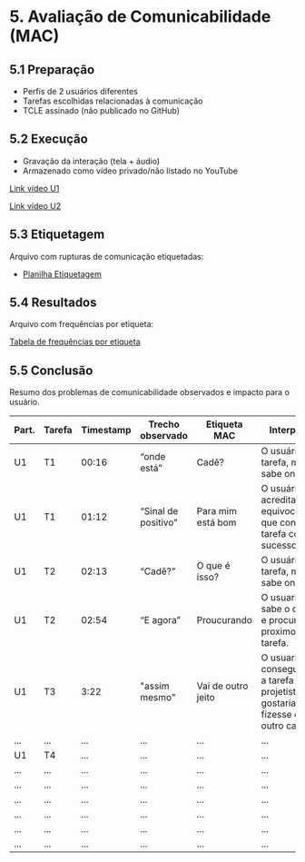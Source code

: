 # 5. Avaliação de Comunicabilidade (MAC)

## 5.1 Preparação
- Perfis de 2 usuários diferentes
- Tarefas escolhidas relacionadas à comunicação
- TCLE assinado (não publicado no GitHub)

## 5.2 Execução
- Gravação da interação (tela + áudio)
- Armazenado como vídeo privado/não listado no YouTube

[Link vídeo U1](https://youtu.be/VKRwjndxzDY?si=__2hUHLLjhuPqPnE)  

[Link vídeo U2](https://youtu.be/MoXORlaJpKA?si=6UfzD4IfHmk41NC7)

## 5.3 Etiquetagem
Arquivo com rupturas de comunicação etiquetadas:  
- [Planilha Etiquetagem](https://www.notion.so/27be5c8c17aa809da1c6c1af86c9b7d0?v=27be5c8c17aa80a6a32a000c6c9aa215&source=copy_link)


## 5.4 Resultados
Arquivo com frequências por etiqueta:

[Tabela de frequências por etiqueta](https://www.notion.so/27ae5c8c17aa80d59861fe4753a7601a?v=27ae5c8c17aa80449c09000c47210771&source=copy_link)


## 5.5 Conclusão
Resumo dos problemas de comunicabilidade observados e impacto para o usuário.

| Part. | Tarefa | Timestamp | Trecho observado | Etiqueta MAC | Interpretação |
|-------|--------|-----------|------------------|--------------|---------------|
| U1    | T1     | 00:16     | “onde está” | Cadê? | O usuário sabe a tarefa, mas não sabe onde fica. |
| U1    | T1     | 01:12     | “Sinal de positivo” | Para mim está bom | O usuário acredita equivocadamente que concluiu a tarefa com sucesso. |
| U1    | T2     | 02:13     | “Cadê?” | O que é isso? | O usuário sabe a tarefa, mas não sabe onde fica. |
| U1    | T2     | 02:54     | “E agora” | Proucurando | O usuario nao sabe o que fazer e procura qual o proximo passo da tarefa. |
| U1   | T3    |  3:22      | "assim mesmo"    | Vai de outro jeito | O usuario nao consegue realizar a tarefa como o projetista gostaria que ela o fizesse e segue outro caminhao |
| ...   | ...    | ...       | ...              | ...          | ...           |
| U1   | T4    | ...       | ...              | ...          | ...           |
| ...   | ...    | ...       | ...              | ...          | ...           |
| ...   | ...    | ...       | ...              | ...          | ...           |
| ...   | ...    | ...       | ...              | ...          | ...           |
| ...   | ...    | ...       | ...              | ...          | ...           |
| ...   | ...    | ...       | ...              | ...          | ...           |
| ...   | ...    | ...       | ...              | ...          | ...           |





